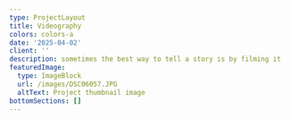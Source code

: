 ```yaml
---
type: ProjectLayout
title: Videography
colors: colors-a
date: '2025-04-02'
client: ''
description: sometimes the best way to tell a story is by filming it
featuredImage:
  type: ImageBlock
  url: /images/DSC06057.JPG
  altText: Project thumbnail image
bottomSections: []
---
```

